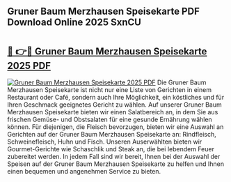 ## Gruner Baum Merzhausen Speisekarte PDF Download Online 2025 SxnCU

# <h2><a href="http://gcct17.nevu.top/?p=Gruner+Baum+Merzhausen+Speisekarte">🔗 👉🔴 Gruner Baum Merzhausen Speisekarte 2025 PDF</a></h2>

[![Gruner Baum Merzhausen Speisekarte 2025 PDF](https://i.imgur.com/dBaPXMq.png)](http://gcct17.nevu.top/?p=Gruner+Baum+Merzhausen+Speisekarte)
Die Gruner Baum Merzhausen Speisekarte ist nicht nur eine Liste von Gerichten in einem Restaurant oder Café, sondern auch Ihre Möglichkeit, ein köstliches und für Ihren Geschmack geeignetes Gericht zu wählen. Auf unserer Gruner Baum Merzhausen Speisekarte bieten wir einen Salatbereich an, in dem Sie aus frischen Gemüse- und Obstsalaten für eine gesunde Ernährung wählen können. Für diejenigen, die Fleisch bevorzugen, bieten wir eine Auswahl an Gerichten auf der Gruner Baum Merzhausen Speisekarte an: Rindfleisch, Schweinefleisch, Huhn und Fisch. Unseren Auserwählten bieten wir Gourmet-Gerichte wie Schaschlik und Steak an, die bei lebendem Feuer zubereitet werden. In jedem Fall sind wir bereit, Ihnen bei der Auswahl der Speisen auf der Gruner Baum Merzhausen Speisekarte zu helfen und Ihnen einen bequemen und angenehmen Service zu bieten.
